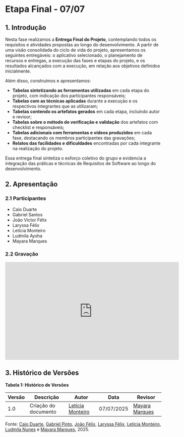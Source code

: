 # Etapa Final - 07/07

## 1. Introdução

Nesta fase realizamos a **Entrega Final do Projeto**, contemplando todos os requisitos e atividades propostas ao longo do desenvolvimento. A partir de uma visão consolidada do ciclo de vida do projeto, apresentamos os seguintes entregáveis: o aplicativo selecionado, o planejamento de recursos e entregas, a execução das fases e etapas do projeto, e os resultados alcançados com a execução, em relação aos objetivos definidos inicialmente.

Além disso, construímos e apresentamos:

- **Tabelas sintetizando as ferramentas utilizadas** em cada etapa do projeto, com indicação dos participantes responsáveis;
- **Tabelas com as técnicas aplicadas** durante a execução e os respectivos integrantes que as utilizaram;
- **Tabelas contendo os artefatos gerados** em cada etapa, incluindo autor e revisor;
- **Tabelas sobre o método de verificação e validação** dos artefatos com checklist e responsáveis;
- **Tabelas adicionais com ferramentas e vídeos produzidos** em cada fase, destacando os membros participantes das gravações;
- **Relatos das facilidades e dificuldades** encontradas por cada integrante na realização do projeto.

Essa entrega final sintetiza o esforço coletivo do grupo e evidencia a integração das práticas e técnicas de Requisitos de Software ao longo do desenvolvimento.

## 2. Apresentação

### 2.1 Participantes
- Caio Duarte
- Gabriel Santos
- João Victor Félix
- Laryssa Félix
- Letícia Monteiro
- Ludmila Aysha
- Mayara Marques

### 2.2 Gravação

<div>

<center>

<iframe width="560" height="315" src="https://www.youtube.com/embed/iaJ0-kayl-c?si=Yt6UeLdjRv5ygVX8" title="YouTube video player" frameborder="0" allow="accelerometer; autoplay; clipboard-write; encrypted-media; gyroscope; picture-in-picture; web-share" referrerpolicy="strict-origin-when-cross-origin" allowfullscreen></iframe>

</center>
</div>

## 3. Histórico de Versões

**Tabela 1: Histórico de Versões**

| Versão | Descrição            | Autor                                      | Data      | Revisor |
|--------|----------------------|--------------------------------------------|-----------|---------|
| 1.0    | Criação do documento | [Letícia Monteiro](https://github.com/LeticiaMonteiroo) | 07/07/2025 |  [Mayara Marques](https://github.com/maymarquee)     |

Fonte: [Caio Duarte](https://github.com/caioduart3), [Gabriel Pinto](https://github.com/GabrielSPinto), [João Félix](https://github.com/joaofmoreiraa), [Laryssa Félix](https://github.com/felixlaryssa), [Letícia Monteiro](https://github.com/LeticiaMonteiroo), [Ludmila Nunes](https://github.com/ludmilaaysha) e [Mayara Marques](https://github.com/maymarquee), 2025.
